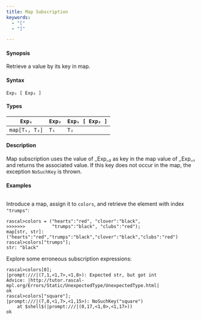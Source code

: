 ```yaml
---
title: Map Subscription
keywords:
  - "["
  - "]"

---
```


#### Synopsis

Retrieve a value by its key in map.

#### Syntax

`Exp₁ [ Exp₂ ]`

#### Types

| `Exp₁`           | `Exp₂` | `Exp₁ [ Exp₂ ]`  |
| --- | --- | --- |
| `map[T₁, T₂]` | `T₁`   | `T₂`                |


#### Description

Map subscription uses the value of _Exp_₂ as key in the map value of _Exp_₁ and returns the associated value.
If this key does not occur in the map, the exception `NoSuchKey` is thrown.

#### Examples


```rascal-shell ,error
```
Introduce a map, assign it to `colors`, and retrieve the element with index `"trumps"`:

```rascal-shell ,continue,error
rascal>colors = ("hearts":"red", "clover":"black", 
>>>>>>>          "trumps":"black", "clubs":"red");
map[str, str]: ("hearts":"red","trumps":"black","clover":"black","clubs":"red")
rascal>colors["trumps"];
str: "black"
```
Explore some erroneous subscription expressions:

```rascal-shell ,continue,error
rascal>colors[0];
|prompt:///|(7,1,<1,7>,<1,8>): Expected str, but got int
Advice: |http://tutor.rascal-mpl.org/Errors/Static/UnexpectedType/UnexpectedType.html|
ok
rascal>colors["square"];
|prompt:///|(7,8,<1,7>,<1,15>): NoSuchKey("square")
	at $shell$(|prompt:///|(0,17,<1,0>,<1,17>))
ok
```



